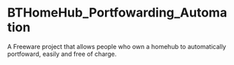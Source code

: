 BTHomeHub_Portfowarding_Automation
==================================

A Freeware project that allows people who own a homehub to automatically portfoward, easily and free of charge.